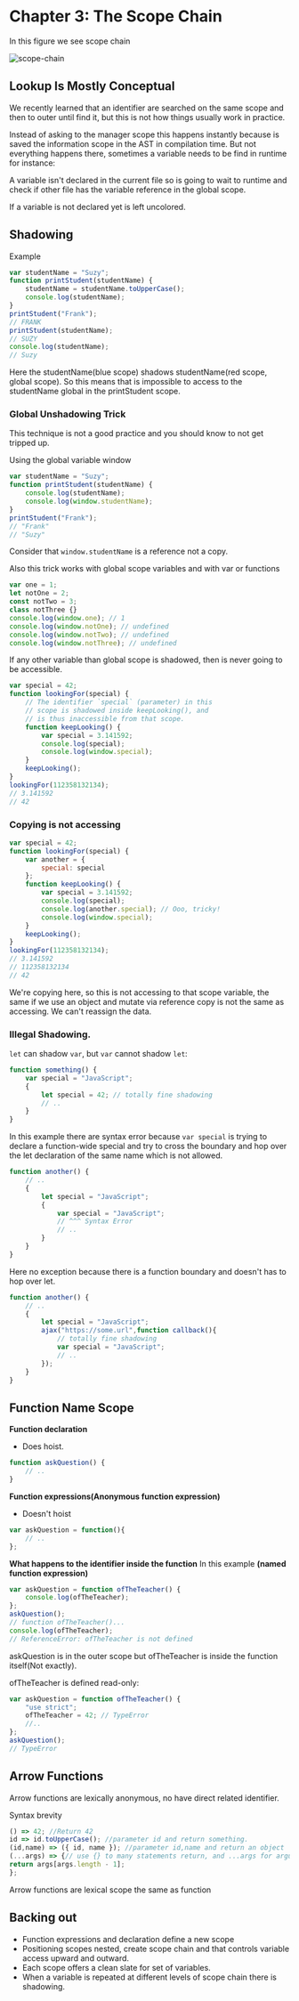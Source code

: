 # Chapter 3: The Scope Chain

In this figure we see scope chain

![scope-chain](./chap2-scope-colored.png)

## Lookup Is Mostly Conceptual

We recently learned that an identifier are searched on the same scope and then to outer until find it, but this is not how things usually work in practice.

Instead of asking to the manager scope this happens instantly because is saved the information scope in the AST in compilation time. But not everything happens there, sometimes a variable needs to be find in runtime for instance:

A variable isn't declared in the current file so is going to wait to runtime and check if other file has the variable reference in the global scope.

If a variable is not declared yet is left uncolored.

## Shadowing

Example 

```JAVASCRIPT
var studentName = "Suzy";
function printStudent(studentName) {
    studentName = studentName.toUpperCase();
    console.log(studentName);
}
printStudent("Frank");
// FRANK
printStudent(studentName);
// SUZY
console.log(studentName);
// Suzy
```

Here the studentName(blue scope) shadows studentName(red scope, global scope). So this means that is impossible to access to the studentName global in the printStudent scope.

### Global Unshadowing Trick

This technique is not a good practice and you should know to not get tripped up.

Using the global variable window

```JAVASCRIPT
var studentName = "Suzy";
function printStudent(studentName) {
    console.log(studentName);
    console.log(window.studentName);
}
printStudent("Frank");
// "Frank"
// "Suzy"
```

Consider that `window.studentName` is a reference not a copy.

Also this trick works with global scope variables and with var or functions

```JAVASCRIPT
var one = 1;
let notOne = 2;
const notTwo = 3;
class notThree {}
console.log(window.one); // 1
console.log(window.notOne); // undefined
console.log(window.notTwo); // undefined
console.log(window.notThree); // undefined
```

If any other variable than global scope is shadowed, then is never going to be accessible.
```JAVASCRIPT
var special = 42;
function lookingFor(special) {
    // The identifier `special` (parameter) in this
    // scope is shadowed inside keepLooking(), and
    // is thus inaccessible from that scope.
    function keepLooking() {
        var special = 3.141592;
        console.log(special);
        console.log(window.special);
    }
    keepLooking();
}
lookingFor(112358132134);
// 3.141592
// 42
```

### Copying is not accessing

```JAVASCRIPT
var special = 42;
function lookingFor(special) {
    var another = {
        special: special
    };
    function keepLooking() {
        var special = 3.141592;
        console.log(special);
        console.log(another.special); // Ooo, tricky!
        console.log(window.special);
    }
    keepLooking();
}
lookingFor(112358132134);
// 3.141592
// 112358132134
// 42
```

We're copying here, so this is not accessing to that scope variable, the same if we use an object and mutate via reference copy is not the same as accessing. We can't reassign the data.

### Illegal Shadowing.

`let` can shadow `var`, but `var` cannot shadow `let`:
```JAVASCRIPT
function something() {
    var special = "JavaScript";
    {
        let special = 42; // totally fine shadowing
        // ..
    }
}
```

In this example there are syntax error because `var special` is trying to declare a function-wide special and try to cross the boundary and hop over the let declaration of the same name which is not allowed.

```JAVASCRIPT
function another() {
    // ..
    {
        let special = "JavaScript";
        {
            var special = "JavaScript";
            // ^^^ Syntax Error
            // ..
        }
    }
}
```

Here no exception because there is a function boundary and doesn't has to hop over let.

```JAVASCRIPT
function another() {
    // ..
    {
        let special = "JavaScript";
        ajax("https://some.url",function callback(){
            // totally fine shadowing
            var special = "JavaScript";
            // ..
        });
    }
}
```
## Function Name Scope

**Function declaration**
- Does hoist.
``` JAVASCRIPT
function askQuestion() {
    // ..
}
```

**Function expressions(Anonymous function expression)**
- Doesn't hoist
```JAVASCRIPT
var askQuestion = function(){
    // ..
};
```
**What happens to the identifier inside the function**
In this example
**(named function expression)**
```JAVASCRIPT
var askQuestion = function ofTheTeacher() {
    console.log(ofTheTeacher);
};
askQuestion();
// function ofTheTeacher()...
console.log(ofTheTeacher);
// ReferenceError: ofTheTeacher is not defined
```
askQuestion is in the outer scope but ofTheTeacher is inside the function itself(Not exactly).

ofTheTeacher is defined read-only:

```JAVASCRIPT
var askQuestion = function ofTheTeacher() {
    "use strict";
    ofTheTeacher = 42; // TypeError
    //..
};
askQuestion();
// TypeError
```

## Arrow Functions

Arrow functions are lexically anonymous, no have direct related identifier.

Syntax brevity
```JAVASCRIPT
() => 42; //Return 42
id => id.toUpperCase(); //parameter id and return something.
(id,name) => ({ id, name }); //parameter id,name and return an object
(...args) => {// use {} to many statements return, and ...args for arguments because doesn't has arguments
return args[args.length - 1];
};
```
Arrow functions are lexical scope the same as function
## Backing out

- Function expressions and declaration define a new scope
- Positioning scopes nested, create scope chain and that controls variable access upward and outward.
- Each scope offers a clean slate for set of variables.
- When a variable is repeated at different levels of scope chain there is shadowing.
